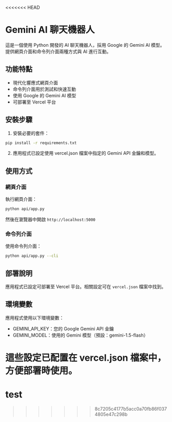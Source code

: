 <<<<<<< HEAD
# Gemini AI 聊天機器人

這是一個使用 Python 開發的 AI 聊天機器人，採用 Google 的 Gemini AI 模型。提供網頁介面和命令列介面兩種方式與 AI 進行互動。

## 功能特點

- 現代化響應式網頁介面
- 命令列介面用於測試和快速互動
- 使用 Google 的 Gemini AI 模型
- 可部署至 Vercel 平台

## 安裝步驟

1. 安裝必要的套件：
```bash
pip install -r requirements.txt
```

2. 應用程式已設定使用 vercel.json 檔案中指定的 Gemini API 金鑰和模型。

## 使用方式

### 網頁介面

執行網頁介面：
```bash
python api/app.py
```
然後在瀏覽器中開啟 `http://localhost:5000`

### 命令列介面

使用命令列介面：
```bash
python api/app.py --cli
```

## 部署說明

應用程式已設定可部署至 Vercel 平台。相關設定可在 `vercel.json` 檔案中找到。

## 環境變數

應用程式使用以下環境變數：
- GEMINI_API_KEY：您的 Google Gemini API 金鑰
- GEMINI_MODEL：使用的 Gemini 模型（預設：gemini-1.5-flash）

這些設定已配置在 vercel.json 檔案中，方便部署時使用。 
=======
# test
>>>>>>> 8c7205c4177b5acc0a70fb86f0374805e47c298b
